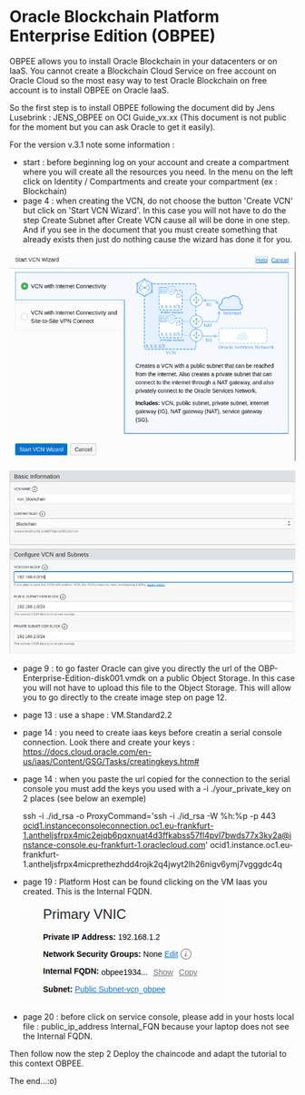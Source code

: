 # Oracle Blockchain Platform Enterprise Edition (OBPEE)

OBPEE allows you to install Oracle Blockchain in your datacenters or on IaaS. You cannot create a Blockchain Cloud Service on free account on Oracle Cloud so the most easy way to test Oracle Blockchain on free account is to install OBPEE on Oracle IaaS. 

So the first step is to install OBPEE following the document did by Jens Lusebrink : JENS_OBPEE on OCI Guide_vx.xx (This document is not public for the moment but you can ask Oracle to get it easily).

For the version v.3.1 note some information :

- start : before beginning log on your account and create a compartment where you will create all the resources you need. In the menu on the left click on Identity / Compartments and create your compartment (ex : Blockchain)
- page 4 : when creating the VCN, do not choose the button 'Create VCN' but click on 'Start VCN Wizard'. In this case you will not have to do the step Create Subnet after Create VCN cause all will be done in one step.  And if you see in the document that you must create something that already exists then just do nothing cause the wizard has done it for you.

![create vcn](images/11-obpee.png)

![create vcn](images/11-obpee2.png)

- page 9 : to go faster Oracle can give you directly the url of the OBP-Enterprise-Edition-disk001.vmdk on a public Object Storage. In this case you will not have to upload this file to the Object Storage. This will allow you to go directly to the create image step on page 12.

- page 13 : use a shape : VM.Standard2.2

- page 14 : you need to create iaas keys before creatin a serial console connection. Look there and create your keys : https://docs.cloud.oracle.com/en-us/iaas/Content/GSG/Tasks/creatingkeys.htm#

- page 14 : when you paste the url copied for the connection to the serial console you must add the keys you used with a -i ./your_private_key on 2 places (see below an exemple)

  ssh -i ./id_rsa -o ProxyCommand='ssh -i ./id_rsa -W %h:%p -p 443 ocid1.instanceconsoleconnection.oc1.eu-frankfurt-1.antheljsfrpx4mic2ejqb6pqxnuat4d3ffkabss57fl4pvl7bwds77x3ky2a@instance-console.eu-frankfurt-1.oraclecloud.com' ocid1.instance.oc1.eu-frankfurt-1.antheljsfrpx4micprethezhdd4rojk2q4jwyt2lh26nigv6ymj7vgggdc4q

- page 19 : Platform Host can be found clicking on the VM Iaas you created. This is the Internal FQDN.

  ![Fqdn](images/11-obpee3.png)

- page 20 : before click on service console, please add in your hosts local file : public_ip_address Internal_FQN because your laptop does not see the Internal FQDN.

Then follow now the step 2 Deploy the chaincode and adapt the tutorial to this context OBPEE.

The end...:o) 



